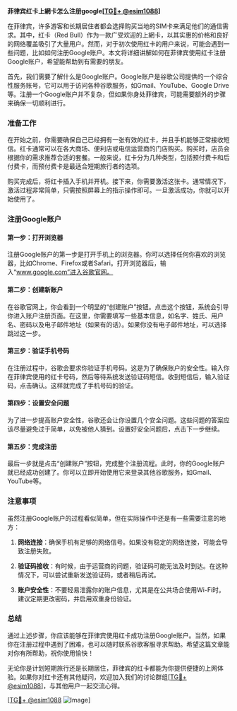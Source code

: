 **菲律宾红卡上網卡怎么注册google[[TG💪+ @esim1088](https://t.me/s/esim1088)]**

在菲律宾，许多游客和长期居住者都会选择购买当地的SIM卡来满足他们的通信需求。其中，红卡（Red Bull）作为一款广受欢迎的上網卡，以其实惠的价格和良好的网络覆盖吸引了大量用户。然而，对于初次使用红卡的用户来说，可能会遇到一些问题，比如如何注册Google账户。本文将详细讲解如何在菲律宾使用红卡注册Google账户，希望能帮助到有需要的朋友。

首先，我们需要了解什么是Google账户。Google账户是谷歌公司提供的一个综合性服务账号，它可以用于访问各种谷歌服务，如Gmail、YouTube、Google Drive等。注册一个Google账户并不复杂，但如果你身处菲律宾，可能需要额外的步骤来确保一切顺利进行。

### 准备工作

在开始之前，你需要确保自己已经拥有一张有效的红卡，并且手机能够正常接收短信。红卡通常可以在各大商场、便利店或电信运营商的门店购买。购买时，店员会根据你的需求推荐合适的套餐。一般来说，红卡分为几种类型，包括预付费卡和后付费卡，而预付费卡是最适合短期旅行者的选项。

购买完成后，将红卡插入手机并开机。接下来，你需要激活这张卡。通常情况下，激活过程非常简单，只需按照屏幕上的指示操作即可。一旦激活成功，你就可以开始使用了。

### 注册Google账户

#### 第一步：打开浏览器

注册Google账户的第一步是打开手机上的浏览器。你可以选择任何你喜欢的浏览器，比如Chrome、Firefox或者Safari。打开浏览器后，输入“www.google.com”进入谷歌官网。

#### 第二步：创建新账户

在谷歌官网上，你会看到一个明显的“创建账户”按钮。点击这个按钮，系统会引导你进入账户注册页面。在这里，你需要填写一些基本信息，如名字、姓氏、用户名、密码以及电子邮件地址（如果有的话）。如果你没有电子邮件地址，可以选择跳过这一步。

#### 第三步：验证手机号码

在注册过程中，谷歌会要求你验证手机号码。这是为了确保账户的安全性。输入你在菲律宾使用的红卡号码，然后等待系统发送验证码短信。收到短信后，输入验证码，点击确认。这样就完成了手机号码的验证。

#### 第四步：设置安全问题

为了进一步提高账户安全性，谷歌还会让你设置几个安全问题。这些问题的答案应该尽量避免过于简单，以免被他人猜到。设置好安全问题后，点击下一步继续。

#### 第五步：完成注册

最后一步就是点击“创建账户”按钮，完成整个注册流程。此时，你的Google账户就已经成功创建了。你可以立即开始使用它来登录其他谷歌服务，如Gmail、YouTube等。

### 注意事项

虽然注册Google账户的过程看似简单，但在实际操作中还是有一些需要注意的地方：

1. **网络连接**：确保手机有足够的网络信号。如果没有稳定的网络连接，可能会导致注册失败。
   
2. **验证码接收**：有时候，由于运营商的问题，验证码可能无法及时到达。在这种情况下，可以尝试重新发送验证码，或者稍后再试。

3. **账户安全性**：不要轻易泄露你的账户信息，尤其是在公共场合使用Wi-Fi时。建议定期更改密码，并启用双重身份验证。

### 总结

通过上述步骤，你应该能够在菲律宾使用红卡成功注册Google账户。当然，如果你在注册过程中遇到了困难，也可以随时联系谷歌客服寻求帮助。希望这篇文章能对你有所帮助，祝你使用愉快！

无论你是计划短期旅行还是长期居住，菲律宾的红卡都能为你提供便捷的上网体验。如果你对红卡还有其他疑问，欢迎加入我们的讨论群组[[TG💪+ @esim1088](https://t.me/s/esim1088)]，与其他用户一起交流心得。

[[TG💪+ @esim1088](https://t.me/s/esim1088) ![Image](https://i.postimg.cc/4NQfJmqS/Snipaste-2025-05-13-00-14-12.png)]